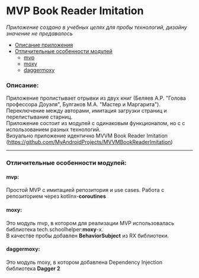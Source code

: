 # MVP Book Reader Imitation
*Приложение создано в учебных целях для пробы технологий, дизайну значение не предавалось*

* [Описание приложения](#about)
* [Отличительные особенности модулей](#module)
  * [mvp](#mvp)
  * [moxy](#moxy)
  * [daggermoxy](#daggermoxy)


### <a name="about"></a>Описание:
Приложение пролистывает отрывки из двух книг (Беляев А.Р. "Голова профессора Доуэля", Булгаков М.А. "Мастер и Маргарита"). 
Переключение между авторами, имитация загрузки страниц и перелистывание старниц.  
Приложение состоит из модулей с одинаковым функционалом, но с с использованием разных технологий.  
Визуально приложение идентично MVVM Book Reader Imitation (https://github.com/MyAndroidProjects/MVVMBookReaderImitation)
***
### <a name="module"></a>Отличительные особенности модулей:
#### <a name="mvp"></a>mvp:
Простой MVP с имитацией репозитория и use cases.
Работа с репозиторием через kotlinx-**coroutines**

#### <a name="moxy"></a>moxy:
Это модуль mvp, в котором для реализации MVP использовалась библиотека tech.schoolhelper:**moxy**-x.  
В качестве пробы добавлен **BehaviorSubject** из RX библиотеки.  

#### <a name="daggermoxy"></a>daggermoxy:
Это модуль moxy, в котором добавлена Dependency Injection библиотека **Dagger 2**
